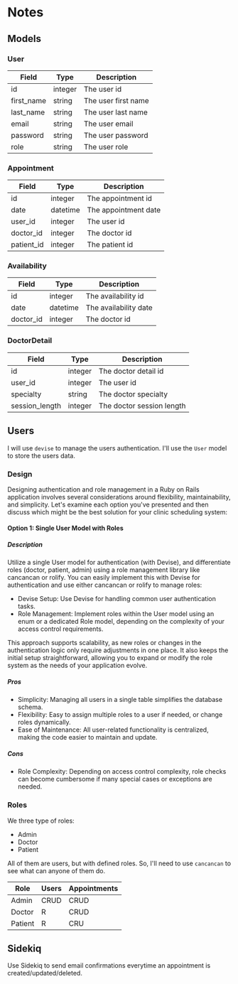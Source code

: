# Notes

## Models

### User

| Field | Type | Description |
|-------|------|-------------|
| id | integer | The user id |
| first_name | string | The user first name |
| last_name | string | The user last name |
| email | string | The user email |
| password | string | The user password |
| role | string | The user role |

### Appointment

| Field | Type | Description |
|-------|------|-------------|
| id | integer | The appointment id |
| date | datetime | The appointment date |
| user_id | integer | The user id |
| doctor_id | integer | The doctor id |
| patient_id | integer | The patient id |

### Availability

| Field | Type | Description |
|-------|------|-------------|
| id | integer | The availability id |
| date | datetime | The availability date |
| doctor_id | integer | The doctor id |

### DoctorDetail

| Field | Type | Description |
|-------|------|-------------|
| id | integer | The doctor detail id |
| user_id | integer | The user id |
| specialty | string | The doctor specialty |
| session_length | integer | The doctor session length |

## Users

I will use `devise` to manage the users authentication. I'll use the `User` model to store the users data.

### Design

Designing authentication and role management in a Ruby on Rails application involves several considerations around flexibility, maintainability, and simplicity. Let's examine each option you've presented and then discuss which might be the best solution for your clinic scheduling system:

#### Option 1: Single User Model with Roles

##### Description

Utilize a single User model for authentication (with Devise), and differentiate roles (doctor, patient, admin) using a role management library like cancancan or rolify.
You can easily implement this with Devise for authentication and use either cancancan or rolify to manage roles:

- Devise Setup: Use Devise for handling common user authentication tasks.
- Role Management: Implement roles within the User model using an enum or a dedicated Role model, depending on the complexity of your access control requirements.

This approach supports scalability, as new roles or changes in the authentication logic only require adjustments in one place. It also keeps the initial setup straightforward, allowing you to expand or modify the role system as the needs of your application evolve.

##### Pros

- Simplicity: Managing all users in a single table simplifies the database schema.
- Flexibility: Easy to assign multiple roles to a user if needed, or change roles dynamically.
- Ease of Maintenance: All user-related functionality is centralized, making the code easier to maintain and update.

##### Cons

- Role Complexity: Depending on access control complexity, role checks can become cumbersome if many special cases or exceptions are needed.

### Roles

We three type of roles:

- Admin
- Doctor
- Patient

All of them are users, but with defined roles. So, I'll need to use `cancancan` to see what can anyone of them do.

| Role   | Users | Appointments |
|--------|-------|--------------|
| Admin  | CRUD  | CRUD         |
| Doctor | R     | CRUD         |
| Patient| R     | CRU          |

## Sidekiq

Use Sidekiq to send email confirmations everytime an appointment is created/updated/deleted.
